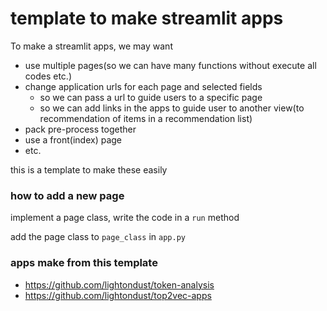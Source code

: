 # template to make streamlit apps

To make a streamlit apps, we may want 

- use multiple pages(so we can have many functions without execute all codes etc.)
- change application urls for each page and selected fields
  - so we can pass a url to guide users to a specific page
  - so we can add links in the apps to guide user to another view(to recommendation of items in a recommendation list)
- pack pre-process together
- use a front(index) page
- etc.

this is a template to make these easily

### how to add a new page

implement a page class, write the code in a `run` method

add the page class to `page_class` in `app.py`

### apps make from this template

- https://github.com/lightondust/token-analysis
- https://github.com/lightondust/top2vec-apps